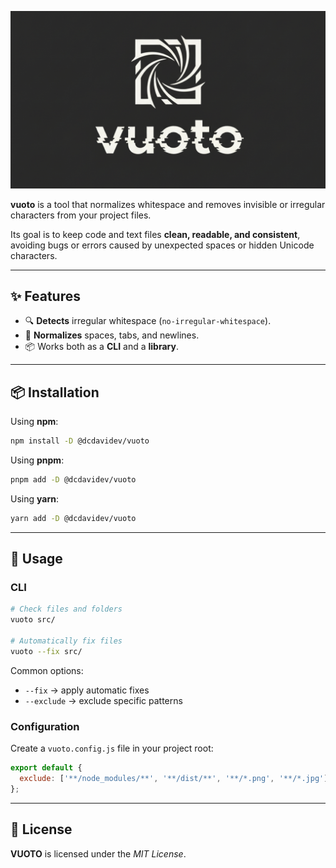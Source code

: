 <p align="center">
  <img alt="vuoto" src="./vuoto-ext.png" />
</p>

**vuoto** is a tool that normalizes whitespace and removes invisible or irregular characters from your project files.

Its goal is to keep code and text files **clean, readable, and consistent**, avoiding bugs or errors caused by unexpected spaces or hidden Unicode characters.

---

## ✨ Features

- 🔍 **Detects** irregular whitespace (`no-irregular-whitespace`).
- 🧹 **Normalizes** spaces, tabs, and newlines.
- 📦 Works both as a **CLI** and a **library**.

---

## 📦 Installation

Using **npm**:

```sh
npm install -D @dcdavidev/vuoto
```

Using **pnpm**:

```sh
pnpm add -D @dcdavidev/vuoto
```

Using **yarn**:

```sh
yarn add -D @dcdavidev/vuoto
```

---

## 🚀 Usage

### CLI

```sh
# Check files and folders
vuoto src/

# Automatically fix files
vuoto --fix src/
```

Common options:

- `--fix` → apply automatic fixes
- `--exclude` → exclude specific patterns

### Configuration

Create a `vuoto.config.js` file in your project root:

```js
export default {
  exclude: ['**/node_modules/**', '**/dist/**', '**/*.png', '**/*.jpg'],
};
```

---

## 📄 License

**VUOTO** is licensed under the _MIT License_.
